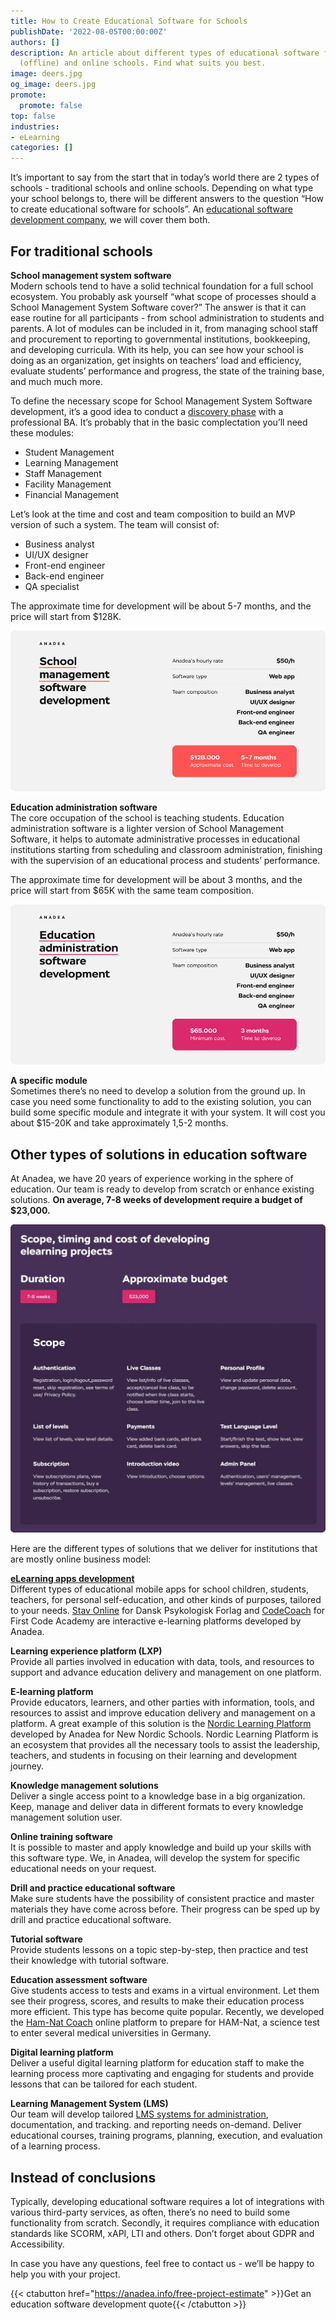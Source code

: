 ```yaml
---
title: How to Create Educational Software for Schools
publishDate: '2022-08-05T00:00:00Z'
authors: []
description: An article about different types of educational software for both traditional
  (offline) and online schools. Find what suits you best.
image: deers.jpg
og_image: deers.jpg
promote:
  promote: false
top: false
industries:
- eLearning
categories: []
---
```

<script type="application/ld+json">
{
 "@context": "https://schema.org",
 "@type": "Article",
 "author": "Anadea",
 "name": "How to Create Educational Software for Schools"
}
</script>

It’s important to say from the start that in today’s world there are 2 types of schools - traditional schools and online schools. Depending on what type your school belongs to, there will be different answers to the question “How to create educational software for schools”. An <a href="https://anadea.info/solutions/e-learning-software-development" target="_blank">educational software development company</a>, we will cover them both.

## For traditional schools
__School management system software__<br />
Modern schools tend to have a solid technical foundation for a full school ecosystem. You probably ask yourself “what scope of processes should a School Management System Software cover?” The answer is that it can ease routine for all participants - from school administration to students and parents. A lot of modules can be included in it, from managing school staff and procurement to reporting to governmental institutions, bookkeeping, and developing curricula. With its help, you can see how your school is doing as an organization, get insights on teachers’ load and efficiency, evaluate students’ performance and progress, the state of the training base, and much much more. 

To define the necessary scope for School Management System Software development, it’s a good idea to conduct a <a href="https://anadea.info/blog/how-to-turn-your-project-into-fantastic-with-discovery-phase-in-software-development" target="_blank">discovery phase</a> with a professional BA. 
It’s probably that in the basic complectation you’ll need these modules:

* Student Management
* Learning Management
* Staff Management
* Facility Management
* Financial Management

Let’s look at the time and cost and team composition to build an MVP version of such a system. The team will consist of:

* Business analyst
* UI/UX designer
* Front-end engineer
* Back-end engineer
* QA specialist

The approximate time for development will be about 5-7 months, and the price will start from $128K. 

<picture>
 <source srcset="school_management_software_development.jpg">
 <img src="school_management_software_development.jpg" alt="school management software development" loading="lazy">
</picture>

__Education administration software__<br />
The core occupation of the school is teaching students. Education administration software is a lighter version of School Management Software, it helps to automate administrative processes in educational institutions starting from scheduling and classroom administration, finishing with the supervision of an educational process and students’ performance.

The approximate time for development will be about 3 months, and the price will start from $65K with the same team composition. 

<picture>
 <source srcset="education_administration_software_development.jpg">
 <img src="education_administration_software_development.jpg" alt="education administration software development" loading="lazy">
</picture>

__A specific module__<br />
Sometimes there’s no need to develop a solution from the ground up. In case you need some functionality to add to the existing solution, you can build some specific module and integrate it with your system. It will cost you about $15-20K and take approximately 1,5-2 months. 

## Other types of solutions in education software
At Anadea, we have 20 years of experience working in the sphere of education. Our team is ready to develop from scratch or enhance existing solutions. __On average, 7-8 weeks of development require a budget of $23,000.__ 

<picture>
 <source srcset="elearning_software_development_scope_and_cost.png">
 <img src="elearning_software_development_scope_and_cost.png" alt="elearning software development scope and cost" loading="lazy">
</picture>

Here are the different types of solutions that we deliver for institutions that are mostly online business model:

__<a href="https://anadea.info/solutions/e-learning-software-development/m-learning" target="_blank">eLearning apps development</a>__<br />
Different types of educational mobile apps for school children, students, teachers, for personal self-education, and other kinds of purposes, tailored to your needs. <a href="https://anadea.info/projects/stav-online" target="_blank">Stav Online</a> for Dansk Psykologisk Forlag and <a href="https://anadea.info/projects/codecoach-by-first-code-academy" target="_blank">CodeCoach</a> for First Code Academy are interactive e-learning platforms developed by Anadea.

__Learning experience platform (LXP)__<br />
Provide all parties involved in education with data, tools, and resources to support and advance education delivery and management on one platform.

__E-learning platform__<br />
Provide educators, learners, and other parties with information, tools, and resources to assist and improve education delivery and management on a platform. A great example of this solution is the <a href="https://anadea.info/projects/nordic-learning-platform" target="_blank">Nordic Learning Platform</a> developed by Anadea for New Nordic Schools. Nordic Learning Platform is an ecosystem that provides all the necessary tools to assist the leadership, teachers, and students in focusing on their learning and development journey. 

__Knowledge management solutions__<br />
Deliver a single access point to a knowledge base in a big organization. Keep, manage and deliver data in different formats to every knowledge management solution user.

__Online training software__<br />
It is possible to master and apply knowledge and build up your skills with this software type. We, in Anadea, will develop the system for specific educational needs on your request.

__Drill and practice educational software__<br />
Make sure students have the possibility of consistent practice and master materials they have come across before. Their progress can be sped up by drill and practice educational software.

__Tutorial software__<br />
Provide students lessons on a topic step-by-step, then practice and test their knowledge with tutorial software.

__Education assessment software__<br />
Give students access to tests and exams in a virtual environment. Let them see their progress, scores, and results to make their education process more efficient. This type has become quite popular. Recently, we developed the <a href="https://anadea.info/projects/ham-nat-coach" target="_blank">Ham-Nat Coach</a> online platform to prepare for HAM-Nat, a science test to enter several medical universities in Germany.

__Digital learning platform__<br />
Deliver a useful digital learning platform for education staff to make the learning process more captivating and engaging for students and provide lessons that can be tailored for each student.

__Learning Management System (LMS)__<br />
Our team will develop tailored <a href="https://anadea.info/solutions/e-learning-software-development/lms" target="_blank">LMS systems for administration</a>, documentation, and tracking. and reporting needs on-demand. Deliver educational courses, training programs, planning, execution, and evaluation of a learning process.

## Instead of conclusions
Typically, developing educational software requires a lot of integrations with various third-party services, as often, there’s no need to build some functionality from scratch. Secondly, it requires compliance with education standards like SCORM, xAPI, LTI and others. Don’t forget about GDPR and Accessibility. 

In case you have any questions, feel free to contact us - we’ll be happy to help you with your project.

{{< ctabutton href="https://anadea.info/free-project-estimate" >}}Get an education software development quote{{< /ctabutton >}}